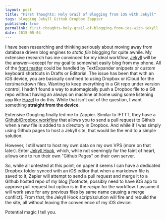 ```yaml
---
layout: post
title: "First Thoughts: Holy Grail of Blogging from iOS with Jekyll"
tags: blogging Jekyll Github Dropbox Zappier
published: true
permalink: first-thoughts-holy-grail-of-blogging-from-ios-with-jekyll
date: 2015-05-04
---
```


I have been researching and thinking seriously about moving away from database driven blog engines to *static file* blogging for quite awhile. My extensive research has me convinced for my ideal workflow, [Jekyll](http://jekyllrb.com) will be the answer—except for my goal to somewhat easily blog from my phone. All of the [front matter](http://jekyllrb.com/docs/frontmatter/) could be handled by TextExpander snippets or custom keyboard shortcuts in Drafts or Editorial. The issue has been that with an iOS device, you are basically confined to using Dropbox or iCloud for the text/markdown files. Wanting to keep everything in a Git repo under version control, I hadn't found a way to automagically push a Dropbox file to a Git repo without having an always on machine at home using some listening app like [Hazel](http://jekyllrb.com/docs/frontmatter/) to do this. While that isn't out of the question, I want something **straight from the device**.

Extensive Googling finally led me to Zappier. Similar to IFTTT, they have a [Github/Dropbox workflow](https://zapier.com/zapbook/dropbox/github/) that allows you to send a pull request to Github when a new file is added to a directory in Dropbox. And while if I was simply using Github pages to host a Jekyll site, that would be the end to a simple solution.

However, I still want to host my own data on my own VPS (more on that later). Enter [Jekyll Hook](https://github.com/developmentseed/jekyll-hook), which, while not seemingly for the faint of heart, allows one to run their own "Github Pages" on their own server.

So, while all untested at this point, on paper it seems I can have a dedicated Dropbox folder synced with an iOS editor that when a markdown file is saved to it, Zapier will attempt to send a pull request and merge it to a Github hosted repo of my blog [footnote, possibly need to have iOS app to approve pull request but option is in the *recipe* for the workflow. I assume it will work save for any previous files by same name causing a merge conflict]. From that, the Jekyll Hook script/solution will fire and rebuild the the site, all without leaving the convenience of my iOS device.

Potential magic I tell you.

